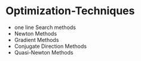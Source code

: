 # Optimization-Techniques
- one line Search methods
- Newton Methods
- Gradient Methods
- Conjugate Direction Methods
- Quasi-Newton Methods